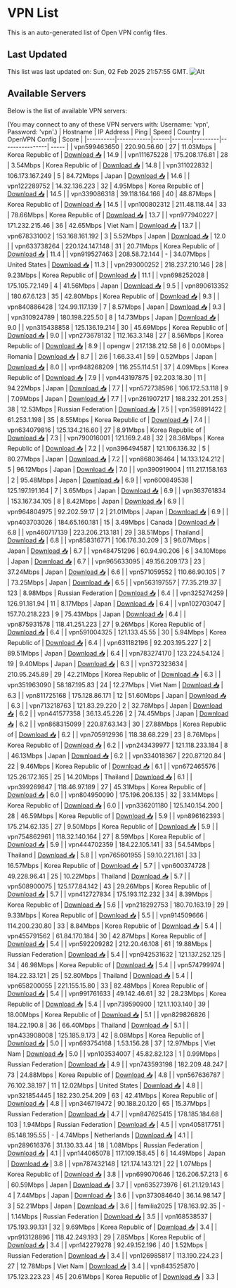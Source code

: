 # VPN List

This is an auto-generated list of Open VPN config files.

## Last Updated

This list was last updated on: Sun, 02 Feb 2025 21:57:55 GMT.
![Alt](https://repobeats.axiom.co/api/embed/186b98318ef1479477931607c1ad7d823f12451f.svg "Repobeats analytics image")

## Available Servers

Below is the list of available VPN servers:

(You may connect to any of these VPN servers with: Username: 'vpn', Password: 'vpn'.)
| Hostname | IP Address | Ping | Speed | Country | OpenVPN Config | Score |
|----------|------------|------|-------|---------|----------------| ----- |
| vpn599463650 | 220.90.56.60 | 27 | 11.03Mbps | Korea Republic of | [Download 📥](./configs/server_0_KR.ovpn) | 14.9 |
| vpn111675228 | 175.208.176.81 | 28 | 3.54Mbps | Korea Republic of | [Download 📥](./configs/server_1_KR.ovpn) | 14.8 |
| vpn311022832 | 106.173.167.249 | 5 | 84.72Mbps | Japan | [Download 📥](./configs/server_2_JP.ovpn) | 14.6 |
| vpn122289752 | 14.32.136.223 | 32 | 4.95Mbps | Korea Republic of | [Download 📥](./configs/server_3_KR.ovpn) | 14.5 |
| vpn339086318 | 39.118.164.166 | 40 | 48.87Mbps | Korea Republic of | [Download 📥](./configs/server_4_KR.ovpn) | 14.5 |
| vpn100802312 | 211.48.118.44 | 33 | 78.66Mbps | Korea Republic of | [Download 📥](./configs/server_5_KR.ovpn) | 13.7 |
| vpn977940227 | 171.232.215.46 | 36 | 42.65Mbps | Viet Nam | [Download 📥](./configs/server_6_VN.ovpn) | 13.7 |
| vpn678331002 | 153.168.161.192 | 3 | 5.52Mbps | Japan | [Download 📥](./configs/server_7_JP.ovpn) | 12.0 |
| vpn633738264 | 220.124.147.148 | 31 | 20.71Mbps | Korea Republic of | [Download 📥](./configs/server_8_KR.ovpn) | 11.4 |
| vpn919527463 | 208.58.72.144 | - | 34.07Mbps | United States | [Download 📥](./configs/server_9_US.ovpn) | 11.3 |
| vpn293000252 | 218.237.210.146 | 28 | 9.23Mbps | Korea Republic of | [Download 📥](./configs/server_10_KR.ovpn) | 11.1 |
| vpn698252028 | 175.105.72.149 | 4 | 41.56Mbps | Japan | [Download 📥](./configs/server_11_JP.ovpn) | 9.5 |
| vpn890613352 | 180.67.6.123 | 35 | 42.80Mbps | Korea Republic of | [Download 📥](./configs/server_12_KR.ovpn) | 9.3 |
| vpn840886428 | 124.99.117.139 | 7 | 8.57Mbps | Japan | [Download 📥](./configs/server_13_JP.ovpn) | 9.3 |
| vpn310924789 | 180.198.225.50 | 8 | 14.73Mbps | Japan | [Download 📥](./configs/server_14_JP.ovpn) | 9.0 |
| vpn315438858 | 125.136.19.214 | 30 | 45.69Mbps | Korea Republic of | [Download 📥](./configs/server_15_KR.ovpn) | 9.0 |
| vpn273678132 | 112.163.3.148 | 27 | 8.56Mbps | Korea Republic of | [Download 📥](./configs/server_16_KR.ovpn) | 8.9 |
| opengw | 217.138.212.58 | 6 | 0.00Mbps | Romania | [Download 📥](./configs/server_17_RO.ovpn) | 8.7 |
| 2i6 | 1.66.33.41 | 59 | 0.52Mbps | Japan | [Download 📥](./configs/server_18_JP.ovpn) | 8.0 |
| vpn948268209 | 116.255.114.51 | 37 | 4.09Mbps | Korea Republic of | [Download 📥](./configs/server_19_KR.ovpn) | 7.9 |
| vpn443197875 | 92.203.18.30 | 11 | 94.22Mbps | Japan | [Download 📥](./configs/server_20_JP.ovpn) | 7.7 |
| vpn572738596 | 106.172.53.118 | 9 | 7.09Mbps | Japan | [Download 📥](./configs/server_21_JP.ovpn) | 7.7 |
| vpn261907217 | 188.232.201.253 | 38 | 12.53Mbps | Russian Federation | [Download 📥](./configs/server_22_RU.ovpn) | 7.5 |
| vpn359891422 | 61.253.1.198 | 35 | 8.55Mbps | Korea Republic of | [Download 📥](./configs/server_23_KR.ovpn) | 7.4 |
| vpn634079816 | 125.134.216.60 | 27 | 8.91Mbps | Korea Republic of | [Download 📥](./configs/server_24_KR.ovpn) | 7.3 |
| vpn790016001 | 121.169.2.48 | 32 | 28.36Mbps | Korea Republic of | [Download 📥](./configs/server_25_KR.ovpn) | 7.2 |
| vpn396494587 | 121.106.136.32 | 5 | 80.27Mbps | Japan | [Download 📥](./configs/server_26_JP.ovpn) | 7.2 |
| vpn868036464 | 14.133.124.212 | 5 | 96.12Mbps | Japan | [Download 📥](./configs/server_27_JP.ovpn) | 7.0 |
| vpn390919004 | 111.217.158.163 | 2 | 95.48Mbps | Japan | [Download 📥](./configs/server_28_JP.ovpn) | 6.9 |
| vpn600849538 | 125.197.191.164 | 7 | 3.65Mbps | Japan | [Download 📥](./configs/server_29_JP.ovpn) | 6.9 |
| vpn363761834 | 153.167.34.105 | 8 | 8.42Mbps | Japan | [Download 📥](./configs/server_30_JP.ovpn) | 6.9 |
| vpn964804975 | 92.202.59.17 | 2 | 21.01Mbps | Japan | [Download 📥](./configs/server_31_JP.ovpn) | 6.9 |
| vpn403703026 | 184.65.160.181 | 15 | 3.49Mbps | Canada | [Download 📥](./configs/server_32_CA.ovpn) | 6.8 |
| vpn460717139 | 223.206.213.181 | 29 | 38.51Mbps | Thailand | [Download 📥](./configs/server_33_TH.ovpn) | 6.8 |
| vpn858316771 | 106.176.30.209 | 3 | 96.07Mbps | Japan | [Download 📥](./configs/server_34_JP.ovpn) | 6.7 |
| vpn484751296 | 60.94.90.206 | 6 | 34.10Mbps | Japan | [Download 📥](./configs/server_35_JP.ovpn) | 6.7 |
| vpn965633095 | 49.156.209.173 | 23 | 37.24Mbps | Japan | [Download 📥](./configs/server_36_JP.ovpn) | 6.6 |
| vpn571059552 | 110.66.90.105 | 7 | 73.25Mbps | Japan | [Download 📥](./configs/server_37_JP.ovpn) | 6.5 |
| vpn563197557 | 77.35.219.37 | 123 | 8.98Mbps | Russian Federation | [Download 📥](./configs/server_38_RU.ovpn) | 6.4 |
| vpn325274259 | 126.91.181.94 | 11 | 8.17Mbps | Japan | [Download 📥](./configs/server_39_JP.ovpn) | 6.4 |
| vpn102703047 | 157.70.218.223 | 9 | 75.43Mbps | Japan | [Download 📥](./configs/server_40_JP.ovpn) | 6.4 |
| vpn875931578 | 118.41.251.223 | 27 | 9.26Mbps | Korea Republic of | [Download 📥](./configs/server_41_KR.ovpn) | 6.4 |
| vpn591004325 | 121.133.45.55 | 30 | 5.94Mbps | Korea Republic of | [Download 📥](./configs/server_42_KR.ovpn) | 6.4 |
| vpn631182196 | 92.203.195.227 | 2 | 89.51Mbps | Japan | [Download 📥](./configs/server_43_JP.ovpn) | 6.4 |
| vpn783274170 | 123.224.54.124 | 19 | 9.40Mbps | Japan | [Download 📥](./configs/server_44_JP.ovpn) | 6.3 |
| vpn372323634 | 210.95.245.89 | 29 | 42.21Mbps | Korea Republic of | [Download 📥](./configs/server_45_KR.ovpn) | 6.3 |
| vpn351963090 | 58.187.195.83 | 24 | 12.27Mbps | Viet Nam | [Download 📥](./configs/server_46_VN.ovpn) | 6.3 |
| vpn811725168 | 175.128.86.171 | 12 | 51.60Mbps | Japan | [Download 📥](./configs/server_47_JP.ovpn) | 6.3 |
| vpn713218763 | 121.83.29.220 | 2 | 32.78Mbps | Japan | [Download 📥](./configs/server_48_JP.ovpn) | 6.2 |
| vpn441577358 | 36.13.45.226 | 2 | 74.45Mbps | Japan | [Download 📥](./configs/server_49_JP.ovpn) | 6.2 |
| vpn868315099 | 220.87.63.143 | 30 | 27.88Mbps | Korea Republic of | [Download 📥](./configs/server_50_KR.ovpn) | 6.2 |
| vpn705912936 | 118.38.68.229 | 23 | 8.76Mbps | Korea Republic of | [Download 📥](./configs/server_51_KR.ovpn) | 6.2 |
| vpn243439977 | 121.118.233.184 | 8 | 46.13Mbps | Japan | [Download 📥](./configs/server_52_JP.ovpn) | 6.2 |
| vpn334018367 | 220.87.120.84 | 22 | 9.46Mbps | Korea Republic of | [Download 📥](./configs/server_53_KR.ovpn) | 6.1 |
| vpn672465576 | 125.26.172.165 | 25 | 14.20Mbps | Thailand | [Download 📥](./configs/server_54_TH.ovpn) | 6.1 |
| vpn399269847 | 118.46.97.189 | 27 | 45.31Mbps | Korea Republic of | [Download 📥](./configs/server_55_KR.ovpn) | 6.0 |
| vpn804950090 | 175.196.206.135 | 32 | 33.14Mbps | Korea Republic of | [Download 📥](./configs/server_56_KR.ovpn) | 6.0 |
| vpn336201180 | 125.140.154.200 | 28 | 46.59Mbps | Korea Republic of | [Download 📥](./configs/server_57_KR.ovpn) | 5.9 |
| vpn896162393 | 175.214.62.135 | 27 | 9.50Mbps | Korea Republic of | [Download 📥](./configs/server_58_KR.ovpn) | 5.9 |
| vpn754862961 | 118.32.140.164 | 27 | 8.59Mbps | Korea Republic of | [Download 📥](./configs/server_59_KR.ovpn) | 5.9 |
| vpn444702359 | 184.22.105.141 | 33 | 54.54Mbps | Thailand | [Download 📥](./configs/server_60_TH.ovpn) | 5.8 |
| vpn765601955 | 59.10.221.161 | 33 | 16.57Mbps | Korea Republic of | [Download 📥](./configs/server_61_KR.ovpn) | 5.7 |
| vpn600374728 | 49.228.96.41 | 25 | 10.22Mbps | Thailand | [Download 📥](./configs/server_62_TH.ovpn) | 5.7 |
| vpn508900075 | 125.177.84.142 | 43 | 29.26Mbps | Korea Republic of | [Download 📥](./configs/server_63_KR.ovpn) | 5.7 |
| vpn412727834 | 175.193.112.232 | 34 | 8.39Mbps | Korea Republic of | [Download 📥](./configs/server_64_KR.ovpn) | 5.6 |
| vpn218292753 | 180.70.163.19 | 29 | 9.33Mbps | Korea Republic of | [Download 📥](./configs/server_65_KR.ovpn) | 5.5 |
| vpn914509666 | 114.200.230.80 | 33 | 8.84Mbps | Korea Republic of | [Download 📥](./configs/server_66_KR.ovpn) | 5.4 |
| vpn455791562 | 61.84.170.184 | 30 | 42.87Mbps | Korea Republic of | [Download 📥](./configs/server_67_KR.ovpn) | 5.4 |
| vpn592209282 | 212.20.46.108 | 61 | 19.88Mbps | Russian Federation | [Download 📥](./configs/server_68_RU.ovpn) | 5.4 |
| vpn942531632 | 121.137.252.125 | 34 | 46.98Mbps | Korea Republic of | [Download 📥](./configs/server_69_KR.ovpn) | 5.4 |
| vpn574799974 | 184.22.33.121 | 25 | 52.80Mbps | Thailand | [Download 📥](./configs/server_70_TH.ovpn) | 5.4 |
| vpn658200055 | 221.155.15.80 | 33 | 82.48Mbps | Korea Republic of | [Download 📥](./configs/server_71_KR.ovpn) | 5.4 |
| vpn991761633 | 49.142.46.61 | 32 | 28.23Mbps | Korea Republic of | [Download 📥](./configs/server_72_KR.ovpn) | 5.4 |
| vpn739590900 | 121.1.103.140 | 39 | 18.00Mbps | Korea Republic of | [Download 📥](./configs/server_73_KR.ovpn) | 5.1 |
| vpn829826826 | 184.22.190.8 | 36 | 66.40Mbps | Thailand | [Download 📥](./configs/server_74_TH.ovpn) | 5.1 |
| vpn433908008 | 125.185.9.173 | 42 | 8.08Mbps | Korea Republic of | [Download 📥](./configs/server_75_KR.ovpn) | 5.0 |
| vpn693754168 | 1.53.156.28 | 37 | 12.97Mbps | Viet Nam | [Download 📥](./configs/server_76_VN.ovpn) | 5.0 |
| vpn103534007 | 45.82.82.123 | 1 | 0.99Mbps | Russian Federation | [Download 📥](./configs/server_77_RU.ovpn) | 4.9 |
| vpn743593198 | 182.209.48.247 | 73 | 24.88Mbps | Korea Republic of | [Download 📥](./configs/server_78_KR.ovpn) | 4.8 |
| vpn567636787 | 76.102.38.197 | 11 | 12.02Mbps | United States | [Download 📥](./configs/server_79_US.ovpn) | 4.8 |
| vpn321854445 | 182.230.254.209 | 63 | 42.41Mbps | Korea Republic of | [Download 📥](./configs/server_80_KR.ovpn) | 4.8 |
| vpn346719472 | 90.188.20.120 | 65 | 15.37Mbps | Russian Federation | [Download 📥](./configs/server_81_RU.ovpn) | 4.7 |
| vpn847625415 | 178.185.184.68 | 103 | 1.94Mbps | Russian Federation | [Download 📥](./configs/server_82_RU.ovpn) | 4.5 |
| vpn405817751 | 85.148.195.55 | - | 4.74Mbps | Netherlands | [Download 📥](./configs/server_83_NL.ovpn) | 4.1 |
| vpn289616376 | 31.130.33.44 | 18 | 1.08Mbps | Russian Federation | [Download 📥](./configs/server_84_RU.ovpn) | 4.1 |
| vpn144065078 | 117.109.158.45 | 6 | 14.49Mbps | Japan | [Download 📥](./configs/server_85_JP.ovpn) | 3.8 |
| vpn787432148 | 121.174.143.121 | 22 | 1.07Mbps | Korea Republic of | [Download 📥](./configs/server_86_KR.ovpn) | 3.8 |
| vpn699070646 | 126.206.57.213 | 6 | 60.59Mbps | Japan | [Download 📥](./configs/server_87_JP.ovpn) | 3.7 |
| vpn635273976 | 61.21.129.143 | 4 | 7.44Mbps | Japan | [Download 📥](./configs/server_88_JP.ovpn) | 3.6 |
| vpn373084640 | 36.14.98.147 | 3 | 52.21Mbps | Japan | [Download 📥](./configs/server_89_JP.ovpn) | 3.6 |
| familia2025 | 178.163.92.35 | - | 1.14Mbps | Russian Federation | [Download 📥](./configs/server_90_RU.ovpn) | 3.5 |
| vpn168538537 | 175.193.99.131 | 32 | 9.69Mbps | Korea Republic of | [Download 📥](./configs/server_91_KR.ovpn) | 3.4 |
| vpn913128896 | 118.42.249.193 | 29 | 7.85Mbps | Korea Republic of | [Download 📥](./configs/server_92_KR.ovpn) | 3.4 |
| vpn142279278 | 92.49.152.196 | 40 | 1.52Mbps | Russian Federation | [Download 📥](./configs/server_93_RU.ovpn) | 3.4 |
| vpn126985817 | 113.190.224.23 | 27 | 12.78Mbps | Viet Nam | [Download 📥](./configs/server_94_VN.ovpn) | 3.4 |
| vpn843525870 | 175.123.223.23 | 45 | 20.61Mbps | Korea Republic of | [Download 📥](./configs/server_95_KR.ovpn) | 3.3 |
